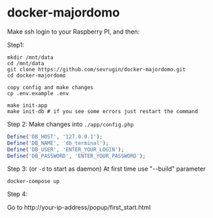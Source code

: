 # docker-majordomo

Make ssh login to your Raspberry PI, and then:


Step1: 

```
mkdir /mnt/data
cd /mnt/data
git clone https://github.com/sevrugin/docker-majordomo.git
cd docker-majordomo

copy config and make changes
cp .env.example .env

make init-app
make init-db # if you see some errors just restart the command
```

Step 2:
Make changes into `./app/config.php`
```php
Define('DB_HOST', '127.0.0.1');
Define('DB_NAME', 'db_terminal');
Define('DB_USER', 'ENTER_YOUR_LOGIN');
Define('DB_PASSWORD', 'ENTER_YOUR_PASSWORD');
```

Step 3: (or `-d` to start as daemon)
At first time use "--build" parameter

```
docker-compose up
```

Step 4:

Go to http://your-ip-address/popup/first_start.html
